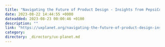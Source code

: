 ```yaml
---
title: "Navigating the Future of Product Design - Insights from PepsiCo’s Jordan Cooke"
date: 2023-08-22 14:44:55 +0000
dateadded: 2023-08-23 00:00:46 +0100
description: ""
link: "https://uxplanet.org/navigating-the-future-of-product-design-insights-from-pepsicos-jordan-cooke-31f6749c6cc2?source=rss----819cc2aaeee0---4"
category:
directory: _directory/ux-planet.md
---
```

